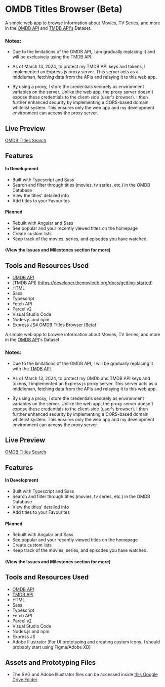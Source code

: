 # OMDB Titles Browser (Beta)

A simple web app to browse information about Movies, TV Series, and more in the [OMDB API](https://www.omdbapi.com/ "OMDB API's Website") and [TMDB API's](https://developer.themoviedb.org/docs/getting-started 'TMDB API Section') Dataset.

### Notes:
- Due to the limitations of the OMDB API, I am gradually replacing it and will be exclusively using the TMDB API.

- As of March 13, 2024, to protect my TMDB API keys and tokens, I implemented an Express.js proxy server. This server acts as a middleman, fetching data from the APIs and relaying it to this web app.

- By using a proxy, I store the credentials securely as environment variables on the server. Unlike the web app, the proxy server doesn't expose these credentials to the client-side (user's browser). I then further enhanced security by implementing a CORS-based domain whitelist system. This ensures only the web app and my development environment can access the proxy server.

  
## Live Preview

[OMDB Titles Search](https://omdb-titles-browser.vercel.app/ 'OMDB Titles Search: Live Preview')

## Features

#### In Development

- Built with Typescript and Sass
- Search and filter through titles (movies, tv series, etc.) in the OMDB Database
- View the titles' detailed info
- Add titles to your Favourites

#### Planned
- Rebuilt with Angular and Sass
- See popular and your recently viewed titles on the homepage
- Create custom lists
- Keep track of the movies, series, and episodes you have watched.

#### (View the Issues and Milestones section for more)

## Tools and Resources Used

- [OMDB API](https://www.omdbapi.com/ "OMDB API's Website")
- [TMDB API] (https://developer.themoviedb.org/docs/getting-started)
- HTML
- Sass
- Typescript
- Fetch API
- Parcel v2
- Visual Studio Code
- Nodes.js and npm
- Express JS# OMDB Titles Browser (Beta)

A simple web app to browse information about Movies, TV Series, and more in the [OMDB API](https://www.omdbapi.com/ "OMDB API's Website")'s Dataset.

### Notes:
- Due to the limitations of the OMDB API, I will be gradually replacing it with the [TMDB API](https://developer.themoviedb.org/docs/getting-started 'TMDB API Section').

- As of March 13, 2024, to protect my OMDb and TMDB API keys and tokens, I implemented an Express.js proxy server. This server acts as a middleman, fetching data from the APIs and relaying it to this web app.

- By using a proxy, I store the credentials securely as environment variables on the server. Unlike the web app, the proxy server doesn't expose these credentials to the client-side (user's browser). I then further enhanced security by implementing a CORS-based domain whitelist system. This ensures only the web app and my development environment can access the proxy server.

  
## Live Preview

[OMDB Titles Search](https://omdb-titles-browser.vercel.app/ 'OMDB Titles Search: Live Preview')

## Features

#### In Development

- Built with Typescript and Sass
- Search and filter through titles (movies, tv series, etc.) in the OMDB Database
- View the titles' detailed info
- Add titles to your Favourites

#### Planned
- Rebuilt with Angular and Sass
- See popular and your recently viewed titles on the homepage
- Create custom lists
- Keep track of the movies, series, and episodes you have watched.

#### (View the Issues and Milestones section for more)

## Tools and Resources Used

- [OMDB API](https://www.omdbapi.com/ "OMDB API's Website")
- [TMDB API](https://developer.themoviedb.org/docs/getting-started)
- HTML
- Sass
- Typescript
- Fetch API
- Parcel v2
- Visual Studio Code
- Nodes.js and npm
- Express JS
- Adobe Illustrator (For UI prototyping and creating custom icons. I should probably start using Figma/Adobe XD)

## Assets and Prototyping Files
- The SVG and  Adobe Illustrator files can be accessed inside [this Google Drive Folder](https://drive.google.com/drive/folders/1-Fbwd9o2TkgyCTO9tmkua9vQNFdGJ375?usp=sharing)
